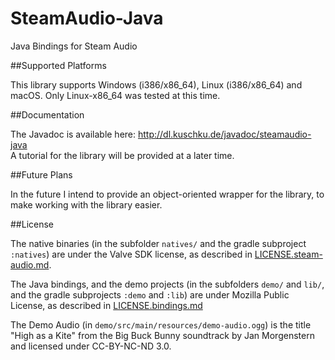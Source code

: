 # SteamAudio-Java
Java Bindings for Steam Audio

##Supported Platforms

This library supports Windows (i386/x86_64), Linux (i386/x86_64) and macOS. Only Linux-x86_64 was tested at this time.

##Documentation

The Javadoc is available here: http://dl.kuschku.de/javadoc/steamaudio-java  
A tutorial for the library will be provided at a later time.

##Future Plans

In the future I intend to provide an object-oriented wrapper for the library, to make working with the library easier.

##License

The native binaries (in the subfolder `natives/` and the gradle subproject `:natives`) are under the Valve SDK license, as described in [LICENSE.steam-audio.md](https://github.com/justjanne/SteamAudio-Java/blob/master/LICENSE.steam-audio.md).

The Java bindings, and the demo projects (in the subfolders `demo/` and `lib/`, and the gradle subprojects `:demo` and `:lib`) are under Mozilla Public License, as described in [LICENSE.bindings.md](https://github.com/justjanne/SteamAudio-Java/blob/master/LICENSE.bindings.md)

The Demo Audio (in `demo/src/main/resources/demo-audio.ogg`) is the title "High as a Kite" from the Big Buck Bunny soundtrack by Jan Morgenstern and licensed under CC-BY-NC-ND 3.0.

